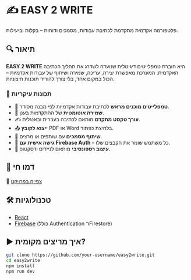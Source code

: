 # ✍️ EASY 2 WRITE

פלטפורמה אקדמית מתקדמת לכתיבת עבודות, מסמכים ודוחות – בקלות וביעילות.

## 🔍 תיאור

**EASY 2 WRITE** היא חוברת טמפלייטים דיגיטלית שנועדה לשדרג את תהליך הכתיבה האקדמית. המערכת מאפשרת יצירה, עריכה, שמירה ושיתוף של עבודות אקדמיות – הכול במקום אחד, בלי צורך להוריד תוכנות חיצוניות.

### 🎯 תכונות עיקריות

- 🧩 **טמפלייטים מוכנים מראש** לכתיבת עבודות אקדמיות לפי מבנה מסודר.
- 💾 **שמירה אוטומטית** של ההתקדמות בענן.
- ✍️ **עורך טקסט מתקדם** מותאם לכתיבה בעברית ובאנגלית.
- 📤 **ייצוא לקובץ** PDF או Word בלחיצת כפתור.
- 👥 **שיתוף מסמכים** עם שותפים או מרצים.
- 🔐 **גישה אישית עם Firebase Auth** – כל משתמש שומר את הקבצים שלו.
- 📱 **עיצוב רספונסיבי** מותאם לניידים ודסקטופ.

## 🚀 דמו חי

🔗 [צפייה בפרויקט](https://final-fe-project.web.app/)

## 🛠️ טכנולוגיות

- [React](https://reactjs.org/)
- [Firebase](https://firebase.google.com/) (כולל Authentication ו־Firestore)

## ▶️ איך מריצים מקומית?

```bash
git clone https://github.com/your-username/easy2write.git
cd easy2write
npm install
npm run dev
